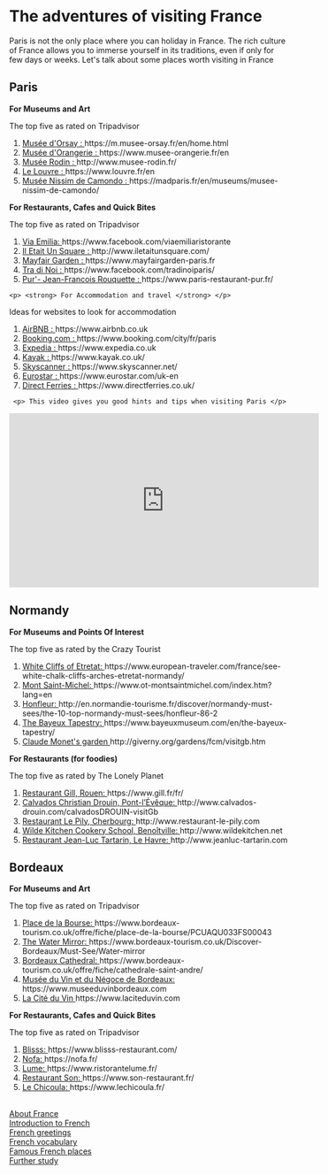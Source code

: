 <h1> The adventures of visiting France </h1>
<body>
<p> Paris is not the only place where you can holiday in France. The rich culture of France allows you to immerse yourself in its traditions, even if only for few days or weeks. Let's talk about some places worth visiting in France </p>

<h2> Paris </h2>
<p> <strong> For Museums and Art </strong> </p>
<p> The top five as rated on Tripadvisor </p>
  <p> <ol> <li> <a href="https://m.musee-orsay.fr/en/home.html"> Musée d'Orsay : </a>  https://m.musee-orsay.fr/en/home.html </li> 
  <li> <a href="https://www.musee-orangerie.fr/en" > Musée d'Orangerie : </a> https://www.musee-orangerie.fr/en </li>
  <li> <a href="http://www.musee-rodin.fr/"> Musée Rodin : </a> http://www.musee-rodin.fr/ </li>
  <li> <a href="https://www.louvre.fr/en"> Le Louvre : </a> https://www.louvre.fr/en </li>
  <li> <a href="https://madparis.fr/en/museums/musee-nissim-de-camondo/" > Musée Nissim de Camondo : </a>  https://madparis.fr/en/museums/musee-nissim-de-camondo/ </li> 

</ol> </p>
  
  <p> <strong> For Restaurants, Cafes and Quick Bites </strong> </p>
<p>  The top five as rated on Tripadvisor </p>

<p>  <ol> <li> <a href="https://www.facebook.com/viaemiliaristorante?utm_source=tripadvisor&utm_medium=referral"> Via Emilia: </a> https://www.facebook.com/viaemiliaristorante </li>
   <li> <a href="http://www.iletaitunsquare.com/" > Il Etait Un Square : </a> http://www.iletaitunsquare.com/ </li>
   <li> <a href="https://www.mayfairgarden-paris.fr/?utm_source=tripadvisor&utm_medium=referral" > Mayfair Garden : </a> https://www.mayfairgarden-paris.fr </li>
    <li> <a href="https://www.facebook.com/tradinoiparis/" > Tra di Noi : </a> https://www.facebook.com/tradinoiparis/
      <li> <a href="https://www.paris-restaurant-pur.fr/" > Pur'- Jean-Francois Rouquette : </a> https://www.paris-restaurant-pur.fr/ </li> </ol> </p>
      
    <p> <strong> For Accommodation and travel </strong> </p>
<p>  Ideas for websites to look for accommodation </p>
  <p> <ol> <li> <a href="https://www.airbnb.co.uk/" > AirBNB : </a> https://www.airbnb.co.uk </li>
<li> <a href="https://www.booking.com/city/fr/paris.en-gb.html"> Booking.com : </a> https://www.booking.com/city/fr/paris </li> 
<li> <a href="https://www.expedia.co.uk/" > Expedia : </a>  https://www.expedia.co.uk </li> 
 <li> <a href="https://www.kayak.co.uk/" > Kayak : </a> https://www.kayak.co.uk/ </li>
  <li> <a href="https://www.skyscanner.net/" > Skyscanner : </a> https://www.skyscanner.net/ </li>
  <li> <a href="https://www.eurostar.com/uk-en" > Eurostar : </a> https://www.eurostar.com/uk-en </li>  
 <li> <a href="https://www.directferries.co.uk/" > Direct Ferries : </a> https://www.directferries.co.uk/ </li> 

</ol> </p>
  
     <p> This video gives you good hints and tips when visiting Paris </p>
<iframe width="560" height="315" src="https://www.youtube.com/embed/qUiaR-bZEY4" frameborder="0" allow="accelerometer; autoplay; encrypted-media; gyroscope; picture-in-picture" allowfullscreen></iframe>
     
<h2> Normandy </h2>
<p> <strong> For Museums and Points Of Interest </strong> </p>
<p> The top five as rated by the Crazy Tourist </p>
<p> <ol> <li> <a href="https://www.european-traveler.com/france/see-white-chalk-cliffs-arches-etretat-normandy/"> White Cliffs of Etretat: </a> https://www.european-traveler.com/france/see-white-chalk-cliffs-arches-etretat-normandy/ </li> 
 <li> <a href="https://www.ot-montsaintmichel.com/index.htm?lang=en" > Mont Saint-Michel: </a> https://www.ot-montsaintmichel.com/index.htm?lang=en </li> 
      <li> <a href="http://en.normandie-tourisme.fr/discover/normandy-must-sees/the-10-top-normandy-must-sees/honfleur-86-2.html" > Honfleur: </a> http://en.normandie-tourisme.fr/discover/normandy-must-sees/the-10-top-normandy-must-sees/honfleur-86-2 </li> 
       <li> <a href="https://www.bayeuxmuseum.com/en/the-bayeux-tapestry/"> The Bayeux Tapestry: </a> https://www.bayeuxmuseum.com/en/the-bayeux-tapestry/ </li>
  <li> <a href="http://giverny.org/gardens/fcm/visitgb.htm" > Claude Monet's garden </a> http://giverny.org/gardens/fcm/visitgb.htm </li> 

</ol> </p>
  
 <p> <strong> For Restaurants (for foodies) </strong> </p>
 
<p>  The top five as rated by The Lonely Planet </p>

  <p> <ol> <li> <a href="https://www.gill.fr/fr"> Restaurant Gill, Rouen: </a> https://www.gill.fr/fr/ </li> 
<li> <a href="http://www.calvados-drouin.com/calvadosDROUIN-visitGb.html"> Calvados Christian Drouin, Pont-l’Évêque: </a> http://www.calvados-drouin.com/calvadosDROUIN-visitGb </li> 
<li> <a href="http://www.restaurant-le-pily.com/"> Restaurant Le Pily, Cherbourg: </a> http://www.restaurant-le-pily.com </li> 
       <li> <a href="http://www.wildekitchen.net/" > Wilde Kitchen Cookery School, Benoîtville: </a> http://www.wildekitchen.net </li> 
         <li> <a href="http://www.jeanluc-tartarin.com/">  Restaurant Jean-Luc Tartarin, Le Havre: </a> http://www.jeanluc-tartarin.com  </li> </ol> </p>
       
<h2> Bordeaux </h2>

<p> <strong> For Museums and Art </strong> </p>

<p> The top five as rated on Tripadvisor </p>

<p> <ol> <li> <a href="https://www.bordeaux-tourism.co.uk/offre/fiche/place-de-la-bourse/PCUAQU033FS00043l" > Place de la Bourse: </a> https://www.bordeaux-tourism.co.uk/offre/fiche/place-de-la-bourse/PCUAQU033FS00043 </li>
<li> <a href="https://www.bordeaux-tourism.co.uk/Discover-Bordeaux/Must-See/Water-mirror" > The Water Mirror: </a> https://www.bordeaux-tourism.co.uk/Discover-Bordeaux/Must-See/Water-mirror </li> 
        <li> <a href="https://www.bordeaux-tourism.co.uk/offre/fiche/cathedrale-saint-andre/PCUAQU033FS0002B" > Bordeaux Cathedral: </a> https://www.bordeaux-tourism.co.uk/offre/fiche/cathedrale-saint-andre/ </li> 
            <li> <a href="https://www.museeduvinbordeaux.com/" >Musée du Vin et du Négoce de Bordeaux: </a> https://www.museeduvinbordeaux.com </li> 
    <li> <a href="https://www.laciteduvin.com/en" > La Cité du Vin </a> https://www.laciteduvin.com </li> 

</ol> </p>
                   
 <p> <strong> For Restaurants, Cafes and Quick Bites </strong> </p>
<p>  The top five as rated on Tripadvisor 
<p> <ol> <li> <a href="https://www.blisss-restaurant.com/?utm_source=tripadvisor&utm_medium=referral"> Blisss: </a> https://www.blisss-restaurant.com/ </li> 
<li> <a href="https://nofa.fr/"> Nofa: </a> https://nofa.fr/ </li>
 <li> <a href="https://www.ristorantelume.fr/"> Lume: </a> https://www.ristorantelume.fr/ </li> 
  <li> <a href="https://www.son-restaurant.fr/"> Restaurant Son: </a> https://www.son-restaurant.fr/ </li>
 <li> <a href="https://www.lechicoula.fr/"> Le Chicoula: </a> https://www.lechicoula.fr/ </li> </ol> </p>

</body>
 <body> <br>
  <a  href="https://georginah2.github.io/SML5202-final-Hutt/page2.html" > About France </a> <br>
  <a  href="https://georginah2.github.io/SML5202-final-Hutt/page3.html" > Introduction to French  </a>  <br>
   <a  href="https://georginah2.github.io/SML5202-final-Hutt/page4.html" > French greetings </a>  <br>
  <a  href="https://georginah2.github.io/SML5202-final-Hutt/page5.html" > French vocabulary </a>  <br>
 <a  href="https://georginah2.github.io/SML5202-final-Hutt/page6.html" > Famous French places  </a> <br>
  <a  href= "https://georginah2.github.io/SML5202-final-Hutt/page7.html"> Further study </a>
 </body>


